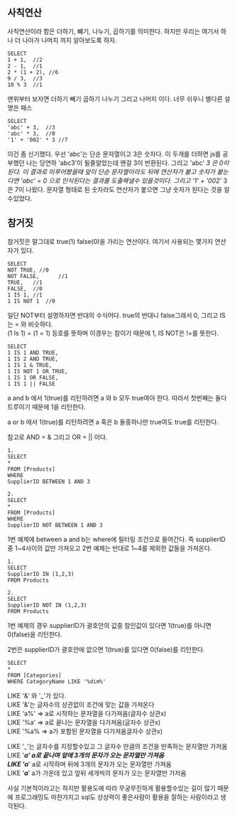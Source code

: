 ## 사칙연산

사칙연산이라 함은 더하기, 뺴기, 나누기, 곱하기를 의미한다. 하지만 우리는 여기서 하나 더 나아가 나머지 까지 알아보도록 하자.

```null
SELECT
1 + 1,	//2
2 - 1,	//1
2 * (1 + 2), //6
9 / 3,	//3
10 % 3 	//1
```

맨위부터 보자면 더하기 빼기 곱하기 나누기 그리고 나머지 이다. 너무 쉬우니 별다른 설명은 패스

```null
SELECT 
'abc' + 3,	//3
'abc' * 3,	//0
'1' + '002' * 3	//7
```

이건 좀 신기했다. 우선 'abc'는 단순 문자열이고 3은 숫자다. 이 두개를 더하면 js를 공부했던 나는 당연하 'abc3'이 될줄알았는데 왠걸 3이 반환된다. 그리고 'abc' _3 은 0이 된다. 이 결과로 미루어봤을때 앞이 단순 문자열이라도 뒤에 연산자가 붙고 숫자가 붙는다면 'abc' = 0 으로 인식된다는 결과를 도출해낼수 있을것이다. 그리고 '1' + '002'_ 3은 7이 나왔다. 문자열 형태로 된 숫자라도 연산자가 붙으면 그냥 숫자가 된다는 것을 알수있었다.

## 참거짓

참거짓은 말그대로 true(1) false(0)을 가리는 연산이다. 여기서 사용되는 몇가지 연산자가 있다.

```null
SELECT 
NOT TRUE, //0
NOT FALSE,		//1
TRUE, 	//1
FALSE,	//0
1 IS 1,	//1
1 IS NOT 1	//0
```

일단 NOT부터 설명하자면 반대의 수식어다. true의 반대니 false그래서 0, 그리고 IS는 = 와 비슷하다.  
(1 Is 1) = (1 = 1) 등호를 뜻하며 이경우는 참이기 때문에 1, IS NOT은 !=를 뜻한다.

```null
SELECT
1 IS 1 AND TRUE,
1 IS 2 AND TRUE,
1 IS 1 & TRUE,
1 IS NOT 1 OR TRUE,
1 IS 1 OR FALSE,
1 IS 1 || FALSE
```

a and b 에서 1(true)를 리턴하려면 a 와 b 모두 true여야 한다. 따라서 첫번째는 둘다 트루이기 때문에 1을 리턴한다.

a or b 에서 1(true)를 리턴하려면 a 혹은 b 둘중하나만 true여도 true를 리턴한다.

참고로 AND = & 그리고 OR = || 이다.

```null
1. 
SELECT 
*
FROM [Products]
WHERE
SupplierID BETWEEN 1 AND 3

2.
SELECT 
*
FROM [Products]
WHERE
SupplierID NOT BETWEEN 1 AND 3
```

1번 예제에 between a and b는 where에 필터링 조건으로 들어간다. 즉 supplierID중 1~4사이의 값만 가져오고 2번 예제는 반대로 1~4를 제외한 값들을 가져온다.

```null
1. 
SELECT
SupplierID IN (1,2,3)
FROM Products

2.
SELECT
SupplierID NOT IN (1,2,3)
FROM Products
```

1번 예제의 경우 supplierID가 괄호안의 값중 참인값이 있다면 1(true)를 아니면 0(false)을 리턴한다.

2번은 supplierID가 괄호안에 없으면 1(true)를 있다면 0(false)를 리턴한다.

```null
SELECT 
* 
FROM [Categories]
WHERE CategoryName LIKE '%dim%'
```

LIKE '&' 와 '_'가 있다.  
LIKE '&'는 글자수의 상관없이 조건에 맞는 값을 가져온다  
LIKE 'a%' => a로 시작하는 문자열을 다가져옴(글자수 상관x)  
LIKE '%a' => a로 끝나는 문자열을 다가져옴(글자수 상관x)  
LIKE '%a% => a가 포함된 문자열을 다가져옴글자수 상관x)

LIKE '_'는 글자수를 지정할수있고 그 글자수 만큼의 조건을 만족하는 문자열만 가저옴  
LIKE '**_a' a로 끝나며 앞에 3개의 문자가 오는 문자열만 가져옴  
LIKE 'a_**' a로 시작하며 뒤에 3개의 문자가 오는 문자열만 가져옴  
LIKE '**_a_**' a가 가운데 있고 앞뒤 세개씩의 문자가 오는 문자열만 가저옴

사실 기본적이라고는 하지만 활용도에 따라 무궁무진하게 활용할수있는 길이 많기 때문에 프로그래밍도 마찬가지고 sql도 상상력이 좋은사람이 활용을 잘하는 사람이라고 생각된다.
